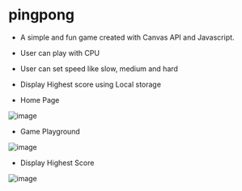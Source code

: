 # pingpong
- A simple and fun game created with Canvas API and Javascript.
- User can play with CPU
- User can set speed like slow, medium and hard
- Display Highest score using Local storage

- Home Page

![image](https://user-images.githubusercontent.com/85643213/152886139-16b5ae1f-6748-4d18-879f-28ea3e0f30f9.png)

- Game Playground

![image](https://user-images.githubusercontent.com/85643213/152886214-0aac96ce-d264-4bce-b462-cdcce862d818.png)

- Display Highest Score

![image](https://user-images.githubusercontent.com/85643213/152886698-3ee267f6-81e4-44d1-83f6-9620279c387d.png)


